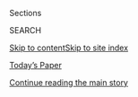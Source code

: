 <div id="app">

<div>

<div class="NYTAppHideMasthead css-1r6wvpq e1suatyy0">

<div class="section css-ui9rw0 e1suatyy2">

<div class="css-eph4ug er09x8g0">

<div class="css-6n7j50">

</div>

<span class="css-1dv1kvn">Sections</span>

<div class="css-10488qs">

<span class="css-1dv1kvn">SEARCH</span>

</div>

[Skip to content](#site-content)[Skip to site
index](#site-index)

</div>

<div class="css-10698na e1huz5gh0">

</div>

</div>

<div id="masthead-bar-one" class="section hasLinks css-15hmgas e1csuq9d3">

<div class="css-uqyvli e1csuq9d0">

</div>

<div class="css-1uqjmks e1csuq9d1">

</div>

<div class="css-9e9ivx">

[](https://myaccount.nytimes.com/auth/login?response_type=cookie&client_id=vi)

</div>

<div class="css-1bvtpon e1csuq9d2">

[Today’s Paper](https://www.nytimes.com/section/todayspaper)

</div>

</div>

</div>

</div>

<div data-aria-hidden="false">

<div id="site-content" data-role="main">

<div id="top-wrapper" class="css-15p45cc eaca97t0" type="top">

<div id="top-slug" class="css-19x0jxb eaca97t1" hidden="">

Advertisement

</div>

[Continue reading the main
story](#after-top)

<div class="ad top-wrapper" style="text-align:center;height:100%;display:block;min-height:90px">

<div id="top" class="place-ad" data-position="top" data-size-key="top">

</div>

</div>

<div id="after-top">

</div>

</div>

<div id="byline" class="section css-15h4p1b e9abtgs0">

<div class="css-1j21atc e1svk9qx1">

<div class="css-nfcc9b e1svk9qx3">

<div class="css-cnx41t">

![Portrait of Vivian
Yee](https://static01.nyt.com/images/2018/02/20/multimedia/author-vivian-yee/author-vivian-yee-thumbLarge-v2.png)

</div>

<div class="css-vl9dhg e1svk9qx5">

<div class="css-1nrhkj6 e1svk9qx6">

# Vivian Yee

</div>

## <span></span>

Vivian Yee is an international correspondent covering the Middle East.
She is based in Beirut. Previously, she wrote about immigration policy
and immigrants in the United States during the Trump administration.
Before that, she reported on New York politics and New York City for
five years.

<span class="css-dd5dyy">More**</span>

</div>

</div>

</div>

<div>

<div id="mid1-wrapper" class="css-1mn4oms eaca97t0" type="rank">

<div id="mid1-slug" class="css-1tag3rd eaca97t1">

Advertisement

</div>

[Continue reading the main
story](#after-mid1)

<div id="mid1" class="ad mid1-wrapper" style="text-align:center;height:100%;display:block">

</div>

<div id="after-mid1">

</div>

</div>

</div>

<div class="css-185go5a e1o5byef0">

<div class="css-15cbhtu">

  - [Latest](#stream-panel)
  - <span class="css-6n7j50">Search</span>
    <div class="control">
    <div class="label-container css-1dv1kvn">
    Search
    </div>
    <div class="css-wm4t3d">
    **<span id="clear-search-input" class="css-1dv1kvn">Clear this text
    input</span>
    </div>
    </div>
    <span class="css-1iovbfw"></span>

<div id="stream-panel" class="section css-8msx5b e1jz0cab1">

<div class="css-13mho3u">

1.  
    
    <div class="css-1cp3ece">
    
    <div class="css-1l4spti">
    
    [](/2020/08/04/world/middleeast/lebanon-explosion-beirut.html)
    
    <div class="css-79elbk">
    
    ![](https://static01.nyt.com/images/2020/08/04/world/04beirut-first-account/merlin_175303311_606f30a4-a476-48ec-9327-c93d6f96b2d5-thumbWide.jpg?quality=75&auto=webp&disable=upscale)
    
    </div>
    
    ## I Was Bloodied and Dazed. Beirut Strangers Treated Me Like a Friend.
    
    In a land conditioned by calamity, people knew what to do, including
    helping wounded people they didn’t know.
    
    <div class="css-1nqbnmb ea5icrr0">
    
    By <span class="css-1n7hynb">Vivian
    Yee</span>
    
    </div>
    
    <div class="css-185051n">
    
    [阅读简体中文版](https://cn.nytimes.com/world/20200805/beirut-explosion-first-person/ "Read in Simplified Chinese")[閱讀繁體中文版](https://cn.nytimes.com/world/20200805/beirut-explosion-first-person/zh-hant/ "Read in Traditional Chinese")
    
    </div>
    
    </div>
    
    <div class="css-1lc2l26 e1xfvim33">
    
    </div>
    
    </div>

2.  
    
    <div class="css-1cp3ece">
    
    <div class="css-1l4spti">
    
    [](/2020/08/04/world/middleeast/trump-assad-syria-sanctions.html)
    
    <div class="css-79elbk">
    
    ![](https://static01.nyt.com/images/2020/08/03/us/politics/03dc-syria-sanctions/merlin_170451123_c94169bd-de3a-4340-90d7-06525b9de1dd-thumbWide.jpg?quality=75&auto=webp&disable=upscale)
    
    </div>
    
    ## Trump’s Syria Sanctions ‘Cannot Solve the Problem,’ Critics Say
    
    Without a broader diplomatic effort, the newest and toughest
    penalties will worsen a humanitarian crisis without forcing a
    leadership change, experts say.
    
    <div class="css-1nqbnmb ea5icrr0">
    
    By <span class="css-1n7hynb">Pranshu Verma <span>and</span> Vivian
    Yee</span>
    
    </div>
    
    </div>
    
    <div class="css-1lc2l26 e1xfvim33">
    
    </div>
    
    </div>

3.  
    
    <div class="css-1cp3ece">
    
    <div class="css-1l4spti">
    
    [](/2020/08/01/world/middleeast/uae-nuclear-Barakah.html)
    
    <div class="css-79elbk">
    
    ![](https://static01.nyt.com/images/2020/08/01/world/01uae-nuclear/01uae-nuclear-thumbWide.jpg?quality=75&auto=webp&disable=upscale)
    
    </div>
    
    ## U.A.E. Becomes First Arab Nation to Open a Nuclear Power Plant
    
    The launch is raising concerns about the growing number of nuclear
    programs in the volatile Middle East.
    
    <div class="css-1nqbnmb ea5icrr0">
    
    By <span class="css-1n7hynb">Vivian
    Yee</span>
    
    </div>
    
    </div>
    
    <div class="css-1lc2l26 e1xfvim33">
    
    </div>
    
    </div>

4.  
    
    <div class="css-1cp3ece">
    
    <div class="css-1l4spti">
    
    [](/2020/07/30/world/middleeast/pilgrims-hajj-mecca-coronavirus-pandemic.html)
    
    <div class="css-79elbk">
    
    ![](https://static01.nyt.com/images/2020/07/30/world/30hajj01dipt/30hajj01dipt-thumbWide-v2.jpg?quality=75&auto=webp&disable=upscale)
    
    </div>
    
    ## Pilgrims, Fewer and Socially Distanced, Arrive in Mecca for Annual Hajj
    
    The coronavirus pandemic has curtailed the annual pilgrimage to the
    holy city of Mecca in Saudi Arabia, limiting the number of people
    and barring people from outside the kingdom.
    
    <div class="css-1nqbnmb ea5icrr0">
    
    By <span class="css-1n7hynb">Vivian Yee</span>
    
    </div>
    
    </div>
    
    <div class="css-1lc2l26 e1xfvim33">
    
    </div>
    
    </div>

5.  
    
    <div class="css-1cp3ece">
    
    <div class="css-1l4spti">
    
    [](/2020/07/23/world/middleeast/iran-warplanes-syria.html)
    
    ## Iranian Civilian Jet Swerves to Avoid American Warplane in Syria
    
    Several passengers were reported injured by the sudden drop in
    altitude by the passenger plane, which landed at Beirut’s airport.
    
    <div class="css-1nqbnmb ea5icrr0">
    
    By <span class="css-1n7hynb">Vivian Yee, Farnaz Fassihi
    <span>and</span> Eric
    Schmitt</span>
    
    </div>
    
    </div>
    
    <div class="css-1lc2l26 e1xfvim33">
    
    </div>
    
    </div>

6.  
    
    <div class="css-1cp3ece">
    
    <div class="css-1l4spti">
    
    [](/2020/07/23/world/middleeast/saudi-arabia-king-salman-surgery.html)
    
    <div class="css-79elbk">
    
    ![](https://static01.nyt.com/images/2020/07/23/world/23saudi/23saudi-thumbWide.jpg?quality=75&auto=webp&disable=upscale)
    
    </div>
    
    ## Saudi King Is Said to Have Successful Gallbladder Surgery
    
    Days after King Salman was hospitalized, renewing rumors about his
    health, the royal court announced that the 84-year-old monarch had
    undergone an operation.
    
    <div class="css-1nqbnmb ea5icrr0">
    
    By <span class="css-1n7hynb">Vivian
    Yee</span>
    
    </div>
    
    </div>
    
    <div class="css-1lc2l26 e1xfvim33">
    
    </div>
    
    </div>

7.  
    
    <div class="css-1cp3ece">
    
    <div class="css-1l4spti">
    
    [](/2020/07/13/world/middleeast/bahrain-execute-shiite-torture-confession.html)
    
    <div class="css-79elbk">
    
    ![](https://static01.nyt.com/images/2020/07/13/world/13bahrain/13bahrain-execute-thumbWide.jpg?quality=75&auto=webp&disable=upscale)
    
    </div>
    
    ## Bahrain to Execute 2 Shiite Protesters After Years of Desperate Appeals
    
    The men were convicted of a bombing that killed a police officer in
    2014. They say they were tortured into making a false confession
    during Bahrain’s escalating crackdown on critics.
    
    <div class="css-1nqbnmb ea5icrr0">
    
    By <span class="css-1n7hynb">Vivian
    Yee</span>
    
    </div>
    
    </div>
    
    <div class="css-1lc2l26 e1xfvim33">
    
    </div>
    
    </div>

8.  
    
    <div class="css-1cp3ece">
    
    <div class="css-1l4spti">
    
    [](/2020/06/28/world/middleeast/coronavirus-yemen-african-migrants.html)
    
    <div class="css-79elbk">
    
    ![](https://static01.nyt.com/images/2020/06/28/world/00virus-migrants-yemen/00virus-migrants-yemen-thumbWide.jpg?quality=75&auto=webp&disable=upscale)
    
    </div>
    
    ## African Migrants in Yemen Scapegoated for Coronavirus Outbreak
    
    Migrants say Houthi militias that control northern Yemen are
    brutally forcing them out of their territory and into dangerous
    situations.
    
    <div class="css-1nqbnmb ea5icrr0">
    
    By <span class="css-1n7hynb">Vivian Yee <span>and</span> Tiksa
    Negeri</span>
    
    </div>
    
    </div>
    
    <div class="css-1lc2l26 e1xfvim33">
    
    </div>
    
    </div>

9.  
    
    <div class="css-1cp3ece">
    
    <div class="css-1l4spti">
    
    [](/2020/06/02/world/middleeast/yemen-saudi-united-nations-aid.html)
    
    <div class="css-79elbk">
    
    ![](https://static01.nyt.com/images/2020/06/02/world/02yemen/merlin_151928292_cdfa4fd7-df5c-482a-9df3-cc1aa348260f-thumbWide.jpg?quality=75&auto=webp&disable=upscale)
    
    </div>
    
    ## Yemen Aid Falls Short, Threatening Food and Health Programs
    
    The country has been hammered by years of war, hunger and disease.
    Is the world prepared to watch it “fall off the cliff?” a United
    Nations official asks.
    
    <div class="css-1nqbnmb ea5icrr0">
    
    By <span class="css-1n7hynb">Vivian
    Yee</span>
    
    </div>
    
    </div>
    
    <div class="css-1lc2l26 e1xfvim33">
    
    </div>
    
    </div>

10. 
    
    <div class="css-1cp3ece">
    
    <div class="css-1l4spti">
    
    [](/2020/05/30/world/middleeast/virus-yemen.html)
    
    <div class="css-79elbk">
    
    ![](https://static01.nyt.com/images/2020/05/31/world/30virus-yemen/merlin_172842708_136a74c0-d4f8-4e30-b116-07c2da6e1399-thumbWide.jpg?quality=75&auto=webp&disable=upscale)
    
    </div>
    
    ## Coronavirus Slams Broken, Embattled Yemen
    
    Lacking equipment, expertise and authority, a divided, war-torn
    country bobbles a response to a surging pandemic.
    
    <div class="css-1nqbnmb ea5icrr0">
    
    By <span class="css-1n7hynb">Vivian Yee</span>
    
    </div>
    
    </div>
    
    <div class="css-1lc2l26 e1xfvim33">
    
    </div>
    
    </div>

<div class="css-13mho3u">

<div class="css-1t62hi8">

<div class="css-1stvaey">

Show
More

<div>

<div style="border:0;clip:rect(0 0 0 0);height:1px;margin:-1px;overflow:hidden;white-space:nowrap;padding:0;width:1px;position:absolute" data-role="log" data-aria-live="assertive">

</div>

<div style="border:0;clip:rect(0 0 0 0);height:1px;margin:-1px;overflow:hidden;white-space:nowrap;padding:0;width:1px;position:absolute" data-role="log" data-aria-live="assertive">

</div>

<div style="border:0;clip:rect(0 0 0 0);height:1px;margin:-1px;overflow:hidden;white-space:nowrap;padding:0;width:1px;position:absolute" data-role="log" data-aria-live="polite">

</div>

<div style="border:0;clip:rect(0 0 0 0);height:1px;margin:-1px;overflow:hidden;white-space:nowrap;padding:0;width:1px;position:absolute" data-role="log" data-aria-live="polite">

</div>

</div>

</div>

</div>

</div>

</div>

<div class="css-g6hk37 supplemental">

<div id="mid2-wrapper" class="css-10wkyv7 eaca97t0" type="lede">

<div id="mid2-slug" class="css-1tag3rd eaca97t1">

Advertisement

</div>

[Continue reading the main
story](#after-mid2)

<div id="mid2" class="ad mid2-wrapper" style="text-align:center;height:100%;display:block;min-height:250px">

</div>

<div id="after-mid2">

</div>

</div>

## Follow Elsewhere

<div class="module-body">

  - [**<span data-aria-hidden="true">VivianHYee</span><span class="css-1dv1kvn">twitter
    page for VivianHYee</span>](https://twitter.com/VivianHYee)

</div>

</div>

</div>

</div>

</div>

</div>

</div>

## Site Index

<div>

</div>

## Site Information Navigation

  - [© <span>2020</span> <span>The New York Times
    Company</span>](https://help.nytimes.com/hc/en-us/articles/115014792127-Copyright-notice)

<!-- end list -->

  - [NYTCo](https://www.nytco.com/)
  - [Contact
    Us](https://help.nytimes.com/hc/en-us/articles/115015385887-Contact-Us)
  - [Work with us](https://www.nytco.com/careers/)
  - [Advertise](https://nytmediakit.com/)
  - [T Brand Studio](http://www.tbrandstudio.com/)
  - [Your Ad
    Choices](https://www.nytimes.com/privacy/cookie-policy#how-do-i-manage-trackers)
  - [Privacy](https://www.nytimes.com/privacy)
  - [Terms of
    Service](https://help.nytimes.com/hc/en-us/articles/115014893428-Terms-of-service)
  - [Terms of
    Sale](https://help.nytimes.com/hc/en-us/articles/115014893968-Terms-of-sale)
  - [Site
    Map](https://spiderbites.nytimes.com)
  - [Help](https://help.nytimes.com/hc/en-us)
  - [Subscriptions](https://www.nytimes.com/subscription?campaignId=37WXW)

</div>

</div>

